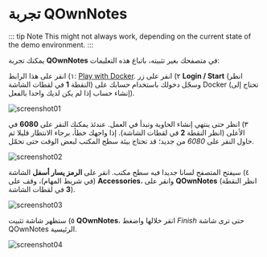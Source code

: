 # تجربة QOwnNotes

::: tip
Note
This might not always work, depending on the current state of the demo environment.
:::

يمكنك تجربة **QOwnNotes** في متصفحك بغير تثبيته، باتباع هذه التعليمات:

١) انقر على هذا الرابط: [Play with Docker](https://labs.play-with-docker.com/?stack=https://raw.githubusercontent.com/qownnotes/docker-desktop/main/examples/docker-compose.play-with-docker.yml&stack_name=desktop). ٢) انقر على زر **Login / Start** (انظر النقطة **1** في لقطات الشاشة) وسجّل دخولك باستخدام حسابك على Docker   (تحتاج إلى إنشاء حساب إذا لم يكن لديك واحدا بالفعل).

![screenshot01](/img/demo/playwithdocker01.png)

٣) انظر حتى ينتهي إنشاء الحاوية وتبدأ في العمل. عندئذ يمكنك النقر على **6080** في الأعلى (انظر النقطة **2** في لقطات الشاشة). إذا واجهك خطأ، برجاء الانتظار قليلا ثم حاول النقر على *6080* من جديد؛ قد تحتاج بيئة سطح المكتب لبعض الوقت حتى تحمّل.

![screenshot02](/img/demo/playwithdocker02.png)

٤) سيفتح المتصفح لسانا جديدا فيه سطح مكتب. انقر على **الرمز يسار أسفل** الشاشة (في شريط المهام)، وقف على **Accessories**، وانقر على **QOwnNotes** (انظر النقطة **3** في لقطات الشاشة).

![screenshot03](/img/demo/playwithdocker03.png)

٥) ستظهر شاشة تثبيت **QOwnNotes**، انقر خلالها واضغط *Finish* حتى ترى شاشة QOwnNotes الرئيسية.

![screenshot04](/img/demo/playwithdocker04.png)
